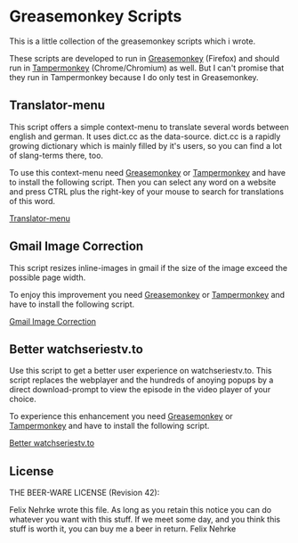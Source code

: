 Greasemonkey Scripts
====================

This is a little collection of the greasemonkey scripts which i wrote.

These scripts are developed to run in [Greasemonkey](https://addons.mozilla.org/en-us/firefox/addon/greasemonkey/) (Firefox) and should run in [Tampermonkey](https://chrome.google.com/webstore/detail/tampermonkey/dhdgffkkebhmkfjojejmpbldmpobfkfo?hl=en) (Chrome/Chromium) as well.
But I can't promise that they run in Tampermonkey because I do only test in Greasemonkey.

Translator-menu
---------------
This script offers a simple context-menu to translate several words between
english and german. It uses dict.cc as the data-source. dict.cc is a rapidly
growing dictionary which is mainly filled by it's users, so you can find a lot
of slang-terms there, too.

To use this context-menu need
[Greasemonkey](https://addons.mozilla.org/en-us/firefox/addon/greasemonkey/) or [Tampermonkey](https://chrome.google.com/webstore/detail/tampermonkey/dhdgffkkebhmkfjojejmpbldmpobfkfo?hl=en)
and  have to install the following
script. Then you can select any word on a website and press CTRL plus the
right-key of your mouse to search for translations of this word.

[Translator-menu](https://raw.githubusercontent.com/nemoinho/greasemonkey-scripts/master/src/translation-menu.user.js)

Gmail Image Correction
----------------------
This script resizes inline-images in gmail if the size of the image exceed the
possible page width.

To enjoy this improvement you need
[Greasemonkey](https://addons.mozilla.org/en-us/firefox/addon/greasemonkey/) or [Tampermonkey](https://chrome.google.com/webstore/detail/tampermonkey/dhdgffkkebhmkfjojejmpbldmpobfkfo?hl=en)
and have to install the
following script.

[Gmail Image Correction](https://raw.githubusercontent.com/nemoinho/greasemonkey-scripts/master/src/gmail-image-correction.user.js)

Better watchseriestv.to
-----------------------------
Use this script to get a better user experience on watchseriestv.to. This
script replaces the webplayer and the hundreds of anoying popups by a direct
download-prompt to view the episode in the video player of your choice.

To experience this enhancement you need
[Greasemonkey](https://addons.mozilla.org/en-us/firefox/addon/greasemonkey/) or [Tampermonkey](https://chrome.google.com/webstore/detail/tampermonkey/dhdgffkkebhmkfjojejmpbldmpobfkfo?hl=en)
and have to install the
following script.

[Better watchseriestv.to](https://raw.githubusercontent.com/nemoinho/greasemonkey-scripts/master/src/watchseriestv.to.user.js)

License
-------
THE BEER-WARE LICENSE (Revision 42):

Felix Nehrke wrote this file. As long as you retain this notice you can do
whatever you want with this stuff. If we meet some day, and you think this
stuff is worth it, you can buy me a beer in return. Felix Nehrke
